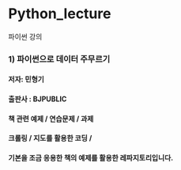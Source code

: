# Python_lecture
파이썬 강의 

### 1) 파이썬으로 데이터 주무르기
#### 저자: 민형기 
#### 출판사 : BJPUBLIC
#### 책 관련 예제 / 연습문제 / 과제 
#### 크롤링 / 지도를 활용한 코딩 / 

#### 기본을 조금 응용한 책의 예제를 활용한 레파지토리입니다.
